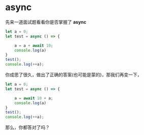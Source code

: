 # async

先来一道面试题看看你是否掌握了 **async**

```js
let a = 0;
let test = async () => {

    a = a + await 10;
    console.log(a)
}
test();
console.log(++a);
```

你成思了很久，做出了正确的答案(也可能是蒙的)，那我们再变一下，

```js
let a = 0;
let test = async () => {

    a = await 10 + a;
    console.log(a)
}
test();
console.log(++a);
```

那么，你都答对了吗？